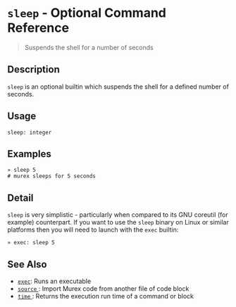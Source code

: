 # `sleep` - Optional Command Reference

> Suspends the shell for a number of seconds

## Description

`sleep` is an optional builtin which suspends the shell for a defined number
of seconds.

## Usage

    sleep: integer

## Examples

    » sleep 5
    # murex sleeps for 5 seconds

## Detail

`sleep` is very simplistic - particularly when compared to its GNU coreutil
(for example) counterpart. If you want to use the `sleep` binary on Linux
or similar platforms then you will need to launch with the `exec` builtin:

    » exec: sleep 5

## See Also

- [`exec`](/commands/exec.md):
  Runs an executable
- [`source` ](/commands/source.md):
  Import Murex code from another file of code block
- [`time` ](/commands/time.md):
  Returns the execution run time of a command or block
